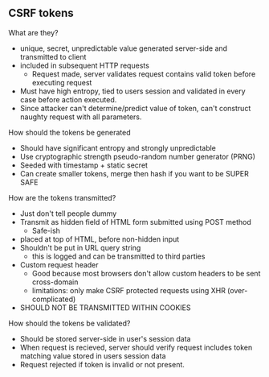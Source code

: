## CSRF tokens
What are they?
* unique, secret, unpredictable value generated server-side and transmitted to client
* included in subsequent HTTP requests
   	* Request made, server validates request contains valid token before executing request
* Must have high entropy, tied to users session and validated in every case before action executed.
* Since attacker can't determine/predict value of token, can't construct naughty request with all parameters.

How should the tokens be generated
* Should have significant entropy and strongly unpredictable
* Use cryptographic strength pseudo-random number generator (PRNG)
* Seeded with timestamp + static secret
* Can create smaller tokens, merge then hash if you want to be SUPER SAFE

How are the tokens transmitted?
* Just don't tell people dummy
* Transmit as hidden field of HTML form submitted using POST method
   	* Safe-ish
* placed at top of HTML, before non-hidden input
* Shouldn't be put in URL query string
   	* this is logged and can be transmitted to third parties
* Custom request header
   	* Good because most browsers don't allow custom headers to be sent cross-domain
   	* limitations: only make CSRF protected requests using XHR (over-complicated)
* SHOULD NOT BE TRANSMITTED WITHIN COOKIES

How should the tokens be validated?
* Should be stored server-side in user's session data
* When request is recieved, server should verify request includes token matching value stored in users session data
* Request rejected if token is invalid or not present.

